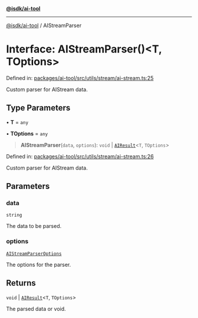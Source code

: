 [**@isdk/ai-tool**](../README.md)

***

[@isdk/ai-tool](../globals.md) / AIStreamParser

# Interface: AIStreamParser()\<T, TOptions\>

Defined in: [packages/ai-tool/src/utils/stream/ai-stream.ts:25](https://github.com/isdk/ai-tool.js/blob/83a1524a1644365964efc043a7a7991d8fd46b49/src/utils/stream/ai-stream.ts#L25)

Custom parser for AIStream data.

## Type Parameters

• **T** = `any`

• **TOptions** = `any`

> **AIStreamParser**(`data`, `options`): `void` \| [`AIResult`](AIResult.md)\<`T`, `TOptions`\>

Defined in: [packages/ai-tool/src/utils/stream/ai-stream.ts:26](https://github.com/isdk/ai-tool.js/blob/83a1524a1644365964efc043a7a7991d8fd46b49/src/utils/stream/ai-stream.ts#L26)

Custom parser for AIStream data.

## Parameters

### data

`string`

The data to be parsed.

### options

[`AIStreamParserOptions`](AIStreamParserOptions.md)

The options for the parser.

## Returns

`void` \| [`AIResult`](AIResult.md)\<`T`, `TOptions`\>

The parsed data or void.
